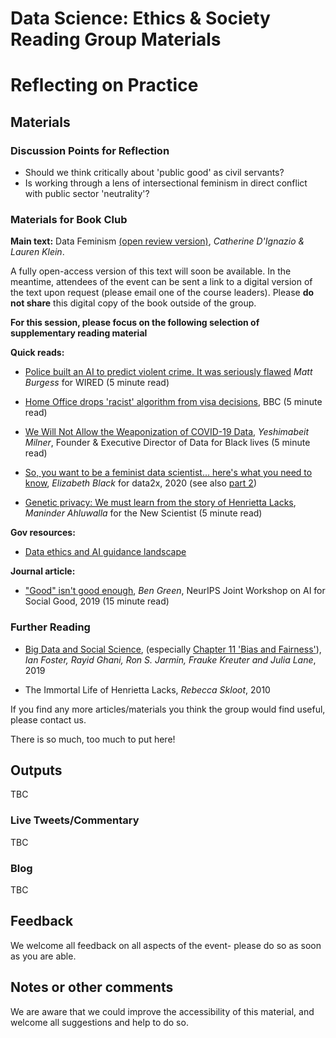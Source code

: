 Data Science: Ethics & Society Reading Group Materials
================

# Reflecting on Practice

## Materials

### Discussion Points for Reflection

* Should we think critically about 'public good' as civil servants?
* Is working through a lens of intersectional feminism in direct conflict with public sector 'neutrality'?

### Materials for Book Club 

__Main text:__ Data Feminism [(open review version)](https://bookbook.pubpub.org/data-feminism), _Catherine D'Ignazio & Lauren Klein_.

A fully open-access version of this text will soon be available. In the
meantime, attendees of the event can be sent a link to a digital version of the
text upon request (please email one of the course leaders). Please **do not share** this digital copy of the book outside of the group.

__For this session, please focus on the following selection of supplementary reading material__

__Quick reads:__
* [Police built an AI to predict violent crime. It was seriously
  flawed](https://www.wired.co.uk/article/police-violence-prediction-ndas) _Matt
  Burgess_ for WIRED (5 minute read)
  
* [Home Office drops 'racist' algorithm from visa
  decisions](https://www.bbc.co.uk/news/technology-53650758), BBC (5 minute read)

* [We Will Not Allow the Weaponization of COVID-19
  Data](https://medium.com/@YESHICAN/we-will-not-allow-the-weaponization-of-covid-19-data-e775d31991c),
  _Yeshimabeit Milner_, Founder & Executive Director of Data for Black lives (5
  minute read)
  
* [So, you want to be a feminist data scientist... here's what you need to
  know](https://data2x.org/so-you-want-to-be-a-feminist-data-scientistheres-what-you-need-to-know/),
  _Elizabeth Black_ for data2x, 2020 (see also [part 2](https://data2x.org/using-data-feminism-principles-to-create-better-data-infrastructure-and-informed-policies/))

* [Genetic privacy: We must learn from the story of Henrietta
  Lacks](https://www.newscientist.com/article/2250449-genetic-privacy-we-must-learn-from-the-story-of-henrietta-lacks/),
  _Maninder Ahluwalla_ for the New Scientist (5 minute read)
  
__Gov resources:__
* [Data ethics and AI guidance
  landscape](https://www.gov.uk/guidance/data-ethics-and-ai-guidance-landscape) 
  
__Journal article:__
* ["Good" isn't good
  enough](https://www.benzevgreen.com/wp-content/uploads/2019/11/19-ai4sg.pdf),
  _Ben Green_, NeurIPS Joint Workshop on AI for Social Good, 2019 (15 minute
  read)
  

### Further Reading
* [Big Data and Social Science](https://textbook.coleridgeinitiative.org/),
  (especially [Chapter 11 'Bias and
  Fairness'](https://textbook.coleridgeinitiative.org/chap-bias.html#chap:bias)),
  _Ian Foster, Rayid Ghani, Ron S. Jarmin, Frauke Kreuter and Julia Lane_, 2019
  
* The Immortal Life of Henrietta Lacks, _Rebecca Skloot_, 2010

If you find any more articles/materials you think the group would find useful,
please contact us. 

There is so much, too much to put here!

## Outputs

TBC

### Live Tweets/Commentary

TBC

### Blog

TBC

## Feedback

We welcome all feedback on all aspects of the event- please do so as soon as you
are able.

## Notes or other comments

We are aware that we could improve the accessibility of this material, and
welcome all suggestions and help to do so.
